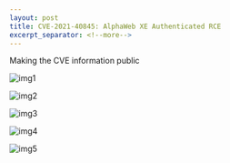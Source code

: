 ```yaml
---
layout: post
title: CVE-2021-40845: AlphaWeb XE Authenticated RCE
excerpt_separator: <!--more-->
---
```


Making the CVE information public

<!--more-->

![img1](https://github.com/ricardojoserf/ricardojoserf.github.io/blob/master/images/alphaweb-rce/image1.png?raw=true)

![img2](https://github.com/ricardojoserf/ricardojoserf.github.io/blob/master/images/alphaweb-rce/image2.png?raw=true)

![img3](https://github.com/ricardojoserf/ricardojoserf.github.io/blob/master/images/alphaweb-rce/image3.png?raw=true)

![img4](https://github.com/ricardojoserf/ricardojoserf.github.io/blob/master/images/alphaweb-rce/image4.png?raw=true)

![img5](https://github.com/ricardojoserf/ricardojoserf.github.io/blob/master/images/alphaweb-rce/image5.png?raw=true)

